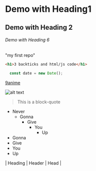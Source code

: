 # Demo with Heading1
## Demo with Heading 2
###### Demo with Heading 6

"my first repo"

```html
<h1>3 backticks and html/js code</h1>
```
```Javascript
  const date = new Date();
```

[9anime](https://9anime.to/home)

![alt text](https://new.uniquejapan.com/wp-content/uploads/2011/10/ujka015_kuniyoshi-22-saya-blade-e1319830492394.jpg)

> This is a block-quote

- Never
  - Gonna
    - Give
      - You
        - Up
- Gonna
- Give
- You
- Up





|  Heading  | Header | Head |
